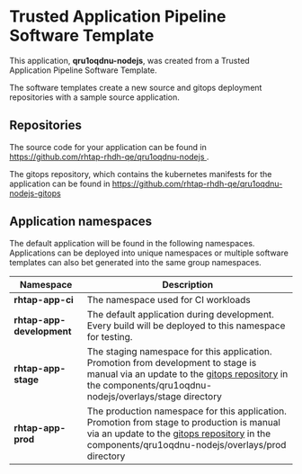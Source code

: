 # Trusted Application Pipeline Software Template

This application, **qru1oqdnu-nodejs**, was created from a Trusted Application Pipeline Software Template.

The software templates create a new source and gitops deployment repositories with a sample source application. 

## Repositories

The source code for your application can be found in [https://github.com/rhtap-rhdh-qe/qru1oqdnu-nodejs ](https://github.com/rhtap-rhdh-qe/qru1oqdnu-nodejs ).
 
The gitops repository, which contains the kubernetes manifests for the application can be found in 
[https://github.com/rhtap-rhdh-qe/qru1oqdnu-nodejs-gitops ](https://github.com/rhtap-rhdh-qe/qru1oqdnu-nodejs-gitops ) 

## Application namespaces 

The default application will be found in the following namespaces. Applications can be deployed into unique namespaces or multiple software templates can also bet generated into the same group namespaces.  

|  Namespace   |  Description   |  
| -------- | -------- |
| **rhtap-app-ci** | The namespace used for CI workloads |
| **rhtap-app-development** | The default application during development. Every build will be deployed to this namespace for testing. |
| **rhtap-app-stage** | The staging namespace for this application. Promotion from development to stage is manual via an update to the [gitops repository](https://github.com/rhtap-rhdh-qe/qru1oqdnu-nodejs-gitops ) in the components/qru1oqdnu-nodejs/overlays/stage directory |
| **rhtap-app-prod** | The production namespace for this application. Promotion from stage to production is manual via an update to the [gitops repository](https://github.com/rhtap-rhdh-qe/qru1oqdnu-nodejs-gitops ) in the components/qru1oqdnu-nodejs/overlays/prod directory |